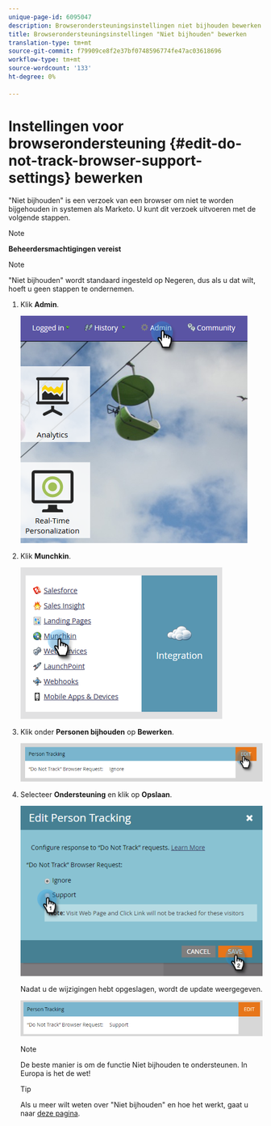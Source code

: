 ```yaml
---
unique-page-id: 6095047
description: Browserondersteuningsinstellingen niet bijhouden bewerken - Marketo Docs - Productdocumentatie
title: Browserondersteuningsinstellingen "Niet bijhouden" bewerken
translation-type: tm+mt
source-git-commit: f79909ce8f2e37bf0748596774fe47ac03618696
workflow-type: tm+mt
source-wordcount: '133'
ht-degree: 0%

---
```



# Instellingen voor browserondersteuning {#edit-do-not-track-browser-support-settings} bewerken

&quot;Niet bijhouden&quot; is een verzoek van een browser om niet te worden bijgehouden in systemen als Marketo. U kunt dit verzoek uitvoeren met de volgende stappen.

>[!NOTE]
>
>**Beheerdersmachtigingen vereist**

>[!NOTE]
>
>&quot;Niet bijhouden&quot; wordt standaard ingesteld op Negeren, dus als u dat wilt, hoeft u geen stappen te ondernemen.

1. Klik **Admin**.

   ![](assets/one.png)

1. Klik **Munchkin**.

   ![](assets/two.png)

1. Klik onder **Personen bijhouden** op **Bewerken**.

   ![](assets/three-2.png)

1. Selecteer **Ondersteuning** en klik op **Opslaan**.

   ![](assets/four-1.png)

   Nadat u de wijzigingen hebt opgeslagen, wordt de update weergegeven.

   ![](assets/five-1.png)

   >[!NOTE]
   >
   >De beste manier is om de functie Niet bijhouden te ondersteunen. In Europa is het de wet!

   >[!TIP]
   >
   >Als u meer wilt weten over &quot;Niet bijhouden&quot; en hoe het werkt, gaat u naar [deze pagina](https://en.wikipedia.org/wiki/Do_Not_Track).
